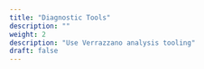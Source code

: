```yaml
---
title: "Diagnostic Tools"
description: ""
weight: 2
description: "Use Verrazzano analysis tooling"
draft: false
---
```

